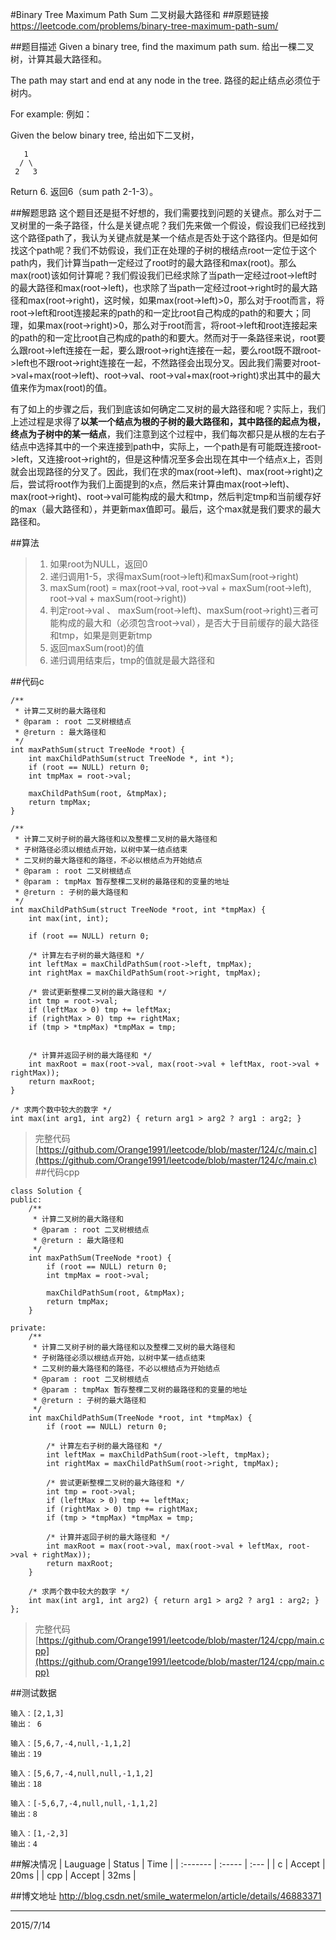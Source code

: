 #Binary Tree Maximum Path Sum 二叉树最大路径和
##原题链接
https://leetcode.com/problems/binary-tree-maximum-path-sum/

##题目描述
Given a binary tree, find the maximum path sum.
给出一棵二叉树，计算其最大路径和。

The path may start and end at any node in the tree.
路径的起止结点必须位于树内。

For example:
例如：

Given the below binary tree,
给出如下二叉树，


       1
      / \
     2   3

Return 6.
返回6（sum path 2-1-3）。

##解题思路
这个题目还是挺不好想的，我们需要找到问题的关键点。那么对于二叉树里的一条子路径，什么是关键点呢？我们先来做一个假设，假设我们已经找到这个路径path了，我认为关键点就是某一个结点是否处于这个路径内。但是如何找这个path呢？我们不妨假设，我们正在处理的子树的根结点root一定位于这个path内，我们计算当path一定经过了root时的最大路径和max(root)。那么max(root)该如何计算呢？我们假设我们已经求除了当path一定经过root->left时的最大路径和max(root->left)，也求除了当path一定经过root->right时的最大路径和max(root->right)，这时候，如果max(root->left)>0，那么对于root而言，将root->left和root连接起来的path的和一定比root自己构成的path的和要大；同理，如果max(root->right)>0，那么对于root而言，将root->left和root连接起来的path的和一定比root自己构成的path的和要大。然而对于一条路径来说，root要么跟root->left连接在一起，要么跟root->right连接在一起，要么root既不跟root->left也不跟root->right连接在一起，不然路径会出现分叉。因此我们需要对root->val+max(root->left)、root->val、root->val+max(root->right)求出其中的最大值来作为max(root)的值。

有了如上的步骤之后，我们到底该如何确定二叉树的最大路径和呢？实际上，我们上述过程是求得了**以某一个结点为根的子树的最大路径和，其中路径的起点为根，终点为子树中的某一结点**，我们注意到这个过程中，我们每次都只是从根的左右子结点中选择其中的一个来连接到path中，实际上，一个path是有可能既连接root->left，又连接root->right的，但是这种情况至多会出现在其中一个结点x上，否则就会出现路径的分叉了。因此，我们在求的max(root->left)、max(root->right)之后，尝试将root作为我们上面提到的x点，然后来计算由max(root->left)、max(root->right)、root->val可能构成的最大和tmp，然后判定tmp和当前缓存好的max（最大路径和），并更新max值即可。最后，这个max就是我们要求的最大路径和。

##算法

> 1. 如果root为NULL，返回0
> 2. 递归调用1-5，求得maxSum(root->left)和maxSum(root->right)
> 3. maxSum(root) = max(root->val, root->val + maxSum(root->left), root->val + maxSum(root->right))
> 4. 判定root->val 、 maxSum(root->left)、maxSum(root->right)三者可能构成的最大和（必须包含root->val），是否大于目前缓存的最大路径和tmp，如果是则更新tmp
> 5. 返回maxSum(root)的值
> 6. 递归调用结束后，tmp的值就是最大路径和

##代码c
```
/**
 * 计算二叉树的最大路径和
 * @param : root 二叉树根结点
 * @return : 最大路径和
 */
int maxPathSum(struct TreeNode *root) {
    int maxChildPathSum(struct TreeNode *, int *);
    if (root == NULL) return 0;
    int tmpMax = root->val;
    
    maxChildPathSum(root, &tmpMax);
    return tmpMax;
}

/**
 * 计算二叉树子树的最大路径和以及整棵二叉树的最大路径和
 * 子树路径必须以根结点开始，以树中某一结点结束
 * 二叉树的最大路径和的路径，不必以根结点为开始结点
 * @param : root 二叉树根结点
 * @param : tmpMax 暂存整棵二叉树的最路径和的变量的地址
 * @return : 子树的最大路径和
 */
int maxChildPathSum(struct TreeNode *root, int *tmpMax) {
    int max(int, int);

    if (root == NULL) return 0;

    /* 计算左右子树的最大路径和 */
    int leftMax = maxChildPathSum(root->left, tmpMax);
    int rightMax = maxChildPathSum(root->right, tmpMax);

    /* 尝试更新整棵二叉树的最大路径和 */    
    int tmp = root->val;
    if (leftMax > 0) tmp += leftMax;
    if (rightMax > 0) tmp += rightMax;
    if (tmp > *tmpMax) *tmpMax = tmp;


    /* 计算并返回子树的最大路径和 */
    int maxRoot = max(root->val, max(root->val + leftMax, root->val + rightMax));
    return maxRoot;
}

/* 求两个数中较大的数字 */
int max(int arg1, int arg2) { return arg1 > arg2 ? arg1 : arg2; }
```
>完整代码[https://github.com/Orange1991/leetcode/blob/master/124/c/main.c](https://github.com/Orange1991/leetcode/blob/master/124/c/main.c)
##代码cpp
```
class Solution {
public:
    /**
     * 计算二叉树的最大路径和
     * @param : root 二叉树根结点
     * @return : 最大路径和
     */
    int maxPathSum(TreeNode *root) {
        if (root == NULL) return 0;
        int tmpMax = root->val;
    
        maxChildPathSum(root, &tmpMax);
        return tmpMax;
    }

private:
    /**
     * 计算二叉树子树的最大路径和以及整棵二叉树的最大路径和
     * 子树路径必须以根结点开始，以树中某一结点结束
     * 二叉树的最大路径和的路径，不必以根结点为开始结点
     * @param : root 二叉树根结点
     * @param : tmpMax 暂存整棵二叉树的最路径和的变量的地址
     * @return : 子树的最大路径和
     */  
    int maxChildPathSum(TreeNode *root, int *tmpMax) {
        if (root == NULL) return 0;

        /* 计算左右子树的最大路径和 */
        int leftMax = maxChildPathSum(root->left, tmpMax);
        int rightMax = maxChildPathSum(root->right, tmpMax);

        /* 尝试更新整棵二叉树的最大路径和 */    
        int tmp = root->val;
        if (leftMax > 0) tmp += leftMax;
        if (rightMax > 0) tmp += rightMax;
        if (tmp > *tmpMax) *tmpMax = tmp;

        /* 计算并返回子树的最大路径和 */
        int maxRoot = max(root->val, max(root->val + leftMax, root->val + rightMax));
        return maxRoot;
    }

    /* 求两个数中较大的数字 */
    int max(int arg1, int arg2) { return arg1 > arg2 ? arg1 : arg2; }
};
```
>完整代码[https://github.com/Orange1991/leetcode/blob/master/124/cpp/main.cpp](https://github.com/Orange1991/leetcode/blob/master/124/cpp/main.cpp)

##测试数据

    输入：[2,1,3]
    输出： 6

    输入：[5,6,7,-4,null,-1,1,2]
    输出：19

    输入：[5,6,7,-4,null,null,-1,1,2]
    输出：18

    输入：[-5,6,7,-4,null,null,-1,1,2]
    输出：8
    
    输入：[1,-2,3]
    输出：4

##解决情况
| Lauguage | Status | Time |
| :------- | :----- | :--- |
| c        | Accept | 20ms |
| cpp      | Accept | 32ms |

##博文地址
http://blog.csdn.net/smile_watermelon/article/details/46883371

---
2015/7/14
